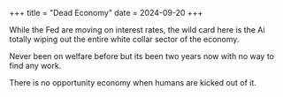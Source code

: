 +++
title = "Dead Economy"
date = 2024-09-20
+++

While the Fed are moving on interest rates, the wild card here is the Ai totally wiping out the entire white collar sector of the economy.

Never been on welfare before but its been two years now with no way to find any work.

There is no opportunity economy when humans are kicked out of it.
